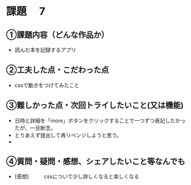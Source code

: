 # 課題　 7

## ①課題内容（どんな作品か）
- 読んだ本を記録するアプリ

## ②工夫した点・こだわった点
- cssで動きをつけてみたこと

## ③難しかった点・次回トライしたいこと(又は機能)
- 日時と詳細を「more」ボタンをクリックすることで一つずつ表記したかったが、一旦断念。
- とりあえず提出して再リベンジしようと思う。
- 

## ④質問・疑問・感想、シェアしたいこと等なんでも
- [感想]　　　cssについて少し詳しくなると楽しくなる
